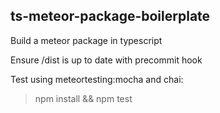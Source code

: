 ## ts-meteor-package-boilerplate

Build a meteor package in typescript

Ensure /dist is up to date with precommit hook

Test using meteortesting:mocha and chai:

> npm install && npm test
